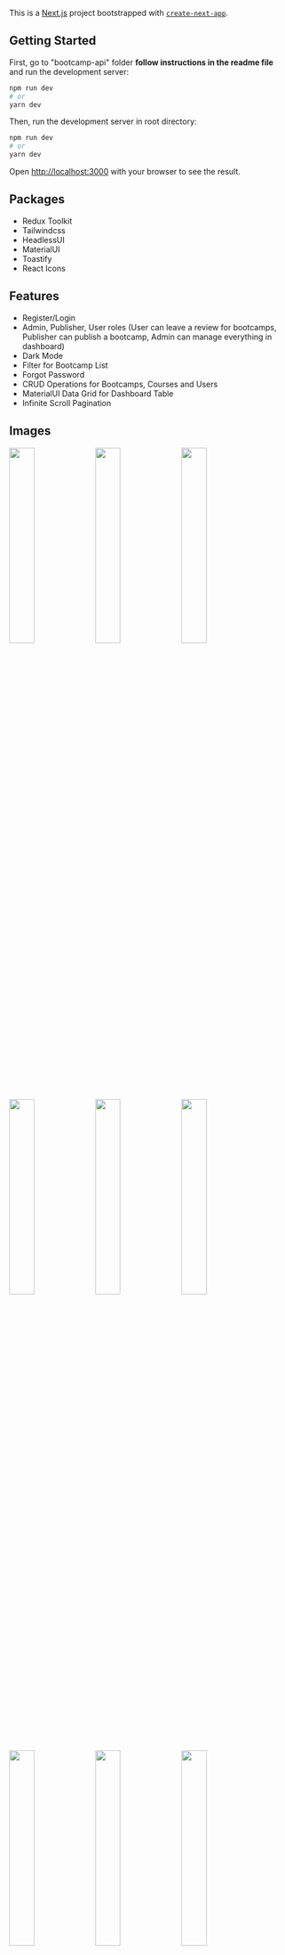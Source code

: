 This is a [Next.js](https://nextjs.org/) project bootstrapped with [`create-next-app`](https://github.com/vercel/next.js/tree/canary/packages/create-next-app).

## Getting Started

First, go to "bootcamp-api" folder **follow instructions in the readme file** and run the development server:

```bash
npm run dev
# or
yarn dev
```

Then, run the development server in root directory:

```bash
npm run dev
# or
yarn dev
```

Open [http://localhost:3000](http://localhost:3000) with your browser to see the result.

## Packages
* Redux Toolkit
* Tailwindcss
* HeadlessUI
* MaterialUI
* Toastify
* React Icons

## Features
* Register/Login
* Admin, Publisher, User roles (User can leave a review for bootcamps, Publisher can publish a bootcamp, Admin can manage everything in dashboard)
* Dark Mode
* Filter for Bootcamp List
* Forgot Password
* CRUD Operations for Bootcamps, Courses and Users
* MaterialUI Data Grid for Dashboard Table
* Infinite Scroll Pagination

## Images
<img src="https://user-images.githubusercontent.com/59487469/198165315-577896bc-f26a-4f77-935f-f8d99d755116.png" width="30%"></img>
<img src="https://user-images.githubusercontent.com/59487469/198165399-65200159-9386-4b1f-b5ff-33738d760b5d.png" width="30%"></img> 
<img src="https://user-images.githubusercontent.com/59487469/198165508-9c96780b-8af2-44e2-9df4-e4e480a20e13.png" width="30%"></img> 
<img src="https://user-images.githubusercontent.com/59487469/198166157-f023d895-d7d1-48df-86ba-100715cb97d4.png" width="30%"></img> 
<img src="https://user-images.githubusercontent.com/59487469/198165741-41ad8976-6d17-44c2-adcc-4fb94009a665.png" width="30%"></img>
<img src="https://user-images.githubusercontent.com/59487469/198167336-beb4c573-4b81-42ee-8bb2-aa3906f8fae7.png" width="30%"></img>
<img src="https://user-images.githubusercontent.com/59487469/198167380-475365a0-6aaf-4b68-a236-77596c081e69.png" width="30%"></img>
<img src="https://user-images.githubusercontent.com/59487469/198167406-e22b2fbe-b9c5-4317-a71e-90a5781eb96b.png" width="30%"></img>
<img src="https://user-images.githubusercontent.com/59487469/198167424-90382d99-2089-487a-a50b-b2ef54dbab87.png" width="30%"></img>
<img src="https://user-images.githubusercontent.com/59487469/198168232-5fac7e63-9106-4aa5-a626-621f3dcbf30a.png" width="30%"></img>
<img src="https://user-images.githubusercontent.com/59487469/198168294-7c6e9f7c-475e-45e5-a850-fac3245e3fc3.png" width="30%"></img>


